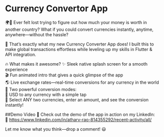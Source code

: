 # Currency Convertor App

🌍💸 Ever felt lost trying to figure out how much your money is worth in another country? What if you could convert currencies instantly, anytime, anywhere—without the hassle?

🚀 That’s exactly what my new Currency Converter App does! I built this to make global transactions effortless while leveling up my skills in Flutter & API integration.

🔥 What makes it awesome?
✨ Sleek native splash screen for a smooth experience<br>
🎬 Fun animated intro that gives a quick glimpse of the app<br>
🌎 Live exchange rates—real-time conversions for any currency in the world<br>
💱 Two powerful conversion modes:<br>
🔹 USD to any currency with a simple tap<br>
🔹 Select ANY two currencies, enter an amount, and see the conversion instantly!<br>

##Demo Video
🎥 Check out the demo of the app in action on my LinkedIn:<br>
🔗 https://www.linkedin.com/in/atharv-rao-814355292/recent-activity/all/<br>

Let me know what you think—drop a comment! 😃
